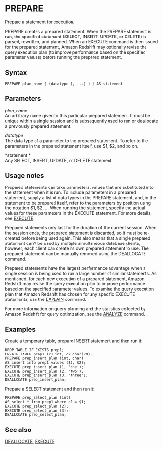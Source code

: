 # PREPARE<a name="r_PREPARE"></a>

Prepare a statement for execution\. 

PREPARE creates a prepared statement\. When the PREPARE statement is run, the specified statement \(SELECT, INSERT, UPDATE, or DELETE\) is parsed, rewritten, and planned\. When an EXECUTE command is then issued for the prepared statement, Amazon Redshift may optionally revise the query execution plan \(to improve performance based on the specified parameter values\) before running the prepared statement\. 

## Syntax<a name="r_PREPARE-synopsis"></a>

```
PREPARE plan_name [ (datatype [, ...] ) ] AS statement
```

## Parameters<a name="r_PREPARE-parameters"></a>

 *plan\_name*   
An arbitrary name given to this particular prepared statement\. It must be unique within a single session and is subsequently used to run or deallocate a previously prepared statement\.

 *datatype*   
The data type of a parameter to the prepared statement\. To refer to the parameters in the prepared statement itself, use $1, $2, and so on\.

 *statement *   
Any SELECT, INSERT, UPDATE, or DELETE statement\.

## Usage notes<a name="r_PREPARE_usage_notes"></a>

Prepared statements can take parameters: values that are substituted into the statement when it is run\. To include parameters in a prepared statement, supply a list of data types in the PREPARE statement, and, in the statement to be prepared itself, refer to the parameters by position using the notation $1, $2, \.\.\. When running the statement, specify the actual values for these parameters in the EXECUTE statement\. For more details, see [EXECUTE](r_EXECUTE.md)\. 

Prepared statements only last for the duration of the current session\. When the session ends, the prepared statement is discarded, so it must be re\-created before being used again\. This also means that a single prepared statement can't be used by multiple simultaneous database clients; however, each client can create its own prepared statement to use\. The prepared statement can be manually removed using the DEALLOCATE command\. 

Prepared statements have the largest performance advantage when a single session is being used to run a large number of similar statements\. As mentioned, for each new execution of a prepared statement, Amazon Redshift may revise the query execution plan to improve performance based on the specified parameter values\. To examine the query execution plan that Amazon Redshift has chosen for any specific EXECUTE statements, use the [EXPLAIN](r_EXPLAIN.md) command\. 

For more information on query planning and the statistics collected by Amazon Redshift for query optimization, see the [ANALYZE](r_ANALYZE.md) command\. 

## Examples<a name="sub-examples-prepare"></a>

Create a temporary table, prepare INSERT statement and then run it:

```
DROP TABLE IF EXISTS prep1;
CREATE TABLE prep1 (c1 int, c2 char(20));
PREPARE prep_insert_plan (int, char)
AS insert into prep1 values ($1, $2);
EXECUTE prep_insert_plan (1, 'one');
EXECUTE prep_insert_plan (2, 'two');
EXECUTE prep_insert_plan (3, 'three');
DEALLOCATE prep_insert_plan;
```

Prepare a SELECT statement and then run it:

```
PREPARE prep_select_plan (int) 
AS select * from prep1 where c1 = $1;
EXECUTE prep_select_plan (2);
EXECUTE prep_select_plan (3);
DEALLOCATE prep_select_plan;
```

## See also<a name="r_PREPARE-see-also"></a>

 [DEALLOCATE](r_DEALLOCATE.md), [EXECUTE](r_EXECUTE.md) 